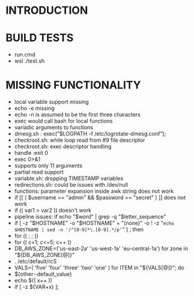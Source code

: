 # INTRODUCTION

# BUILD TESTS
* run.cmd
* wsl ./test.sh

# MISSING FUNCTIONALITY
* local variable support missing
* echo -e missing
* echo -n is assumed to be the first three characters
* exec would call bash for local functions
* variadic arguments to functions
* dmesg.sh : exec("$LOGPATH -f /etc/logrotate-dmesg.conf");
* checkroot.sh: while loop read from #9 file descriptor
* checkroot.sh: exec descriptor handling
* handle :exit 0
* exec 0>&1
* supports only 11 arguments
* partial read support
* variable.sh: dropping TIMESTAMP variables
* redirections.sh: could be issues with /dev/null
* functions: parameter expansion inside awk string does not work
* if [[ ( $username == "admin" && $password == "secret" ) ]] does not work
* if (( var1 > var2 )) doesn't work
* pipeline issues: if echo "$word" | grep -q "$letter_sequence"
* if [ -z "$HOSTNAME" -o "$HOSTNAME" = "(none)" -o ! -z "`echo $HOSTNAME | sed -n '/^[0-9]*\.[0-9].*/p'`" ] ; then
* for (( ; ; ))
* for (( c=1; c<=5; c++ ))
* DB_AWS_ZONE=('us-east-2a' 'us-west-1a' 'eu-central-1a')  for zone in "${DB_AWS_ZONE[@]}"
* . /etc/default/rcS
* VALS=( 'five' 'four' 'three' 'two' 'one' ) for ITEM in "${VALS[@]}"; do
* ${other:-default_value}
* echo $(( x++ ))
* if [ -z ${VAR+x} ]; 
